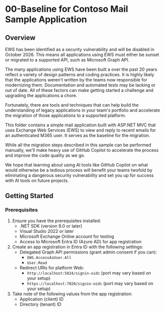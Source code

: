 # 00-Baseline for Contoso Mail Sample Application

## Overview

EWS has been identified as a security vulnerability and will be disabled in October 2026. This means all applications using EWS must either be sunset or migrated to a supported API, such as Microsoft Graph API.

The many applications using EWS have been built a over the past 20 years reflect a variety of design patterns and coding practices. It is highly likely that the applications weren't written by the teams now responsible for modernizing them. Documentation and automated tests may be lacking or out of date. All of these factors can make getting started a challenge and upgrading the applications a chore.

Fortunately, there are tools and techniques that can help build the understanding of legacy applications in your team's portfolio and accelerate the migration of those applications to a supported platform.

This folder contains a simple mail application built with ASP.NET MVC that uses Exchange Web Services (EWS) to view and reply to recent emails for an authenticated M365 user. It serves as the baseline for the migration.

While all the migration steps described in this sample can be performed manually, we'll make heavy use of GitHub Copilot to accelerate the process and improve the code quality as we go.

We hope that learning about using AI tools like GitHub Copilot on what would otherwise be a tedious process will benefit your teams twofold by eliminating a dangerous security vulnerability and set you up for success with AI tools on future projects.

## Getting Started

### Prerequisites

1. Ensure you have the prerequisites installed:
   - .NET SDK (version 9.0 or later)
   - Visual Studio 2022 or later
   - Microsoft Exchange Online account for testing
   - Access to Microsoft Entra ID (Azure AD) for app registration
1. Create an app registration in Entra ID with the following settings:
    - Delegated Graph API permissions (grant admin consent if you can):
       - `EWS.AccessAsUser.All`
       - `User.Read`
    - Redirect URIs for platform Web:
       - `http://localhost:5024/signin-oidc` (port may vary based on your setup)
       - `https://localhost:7020/signin-oidc` (port may vary based on your setup)
1. Take note of the following values from the app registration:
   - Application (client) ID
   - Directory (tenant) ID
